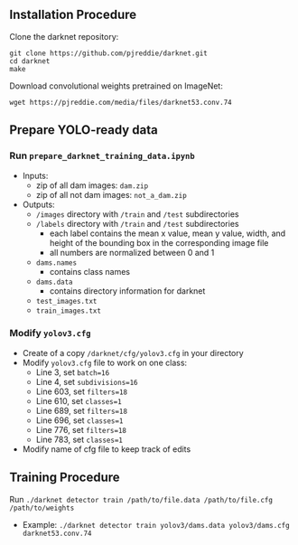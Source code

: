 
## Installation Procedure

Clone the darknet repository:

```
git clone https://github.com/pjreddie/darknet.git
cd darknet
make
```

Download convolutional weights pretrained on ImageNet:

```
wget https://pjreddie.com/media/files/darknet53.conv.74
```

## Prepare YOLO-ready data

### Run `prepare_darknet_training_data.ipynb`
+ Inputs:
    + zip of all dam images: `dam.zip`
    + zip of all not dam images: `not_a_dam.zip`
+ Outputs:
    + `/images` directory with `/train` and `/test` subdirectories
    + `/labels` directory with `/train` and `/test` subdirectories
        + each label contains the mean x value, mean y value, width, and height of the bounding box in the corresponding image file
        + all numbers are normalized between 0 and 1
    + `dams.names`
        + contains class names
    + `dams.data`
        + contains directory information for darknet
    + `test_images.txt`
    + `train_images.txt`
        
### Modify `yolov3.cfg`

+ Create of a copy `/darknet/cfg/yolov3.cfg` in your directory
+ Modify `yolov3.cfg` file to work on one class:
    + Line 3, set `batch=16`
    + Line 4, set `subdivisions=16`
    + Line 603, set `filters=18`
    + Line 610, set `classes=1`
    + Line 689, set `filters=18`
    + Line 696, set `classes=1`
    + Line 776, set `filters=18`
    + Line 783, set `classes=1`
+ Modify name of cfg file to keep track of edits
        
## Training Procedure

Run `./darknet detector train /path/to/file.data /path/to/file.cfg /path/to/weights`
+ Example: `./darknet detector train yolov3/dams.data yolov3/dams.cfg darknet53.conv.74`
